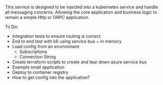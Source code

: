 This service is designed to be injected into a kubernetes service and handle all messaging concerns. Allowing the core application and business logic to remain a simple Http or GRPC application.

To Do:

- Integration tests to ensure routing is correct.
- End to end test with k6 using service bus + in memory
- Load config from an environment
  - Subscriptions
  - Connection String
- Create terraform scripts to create and tear down azure service bus
- Example small application
- Deploy to container registry
- How to get config into the application?